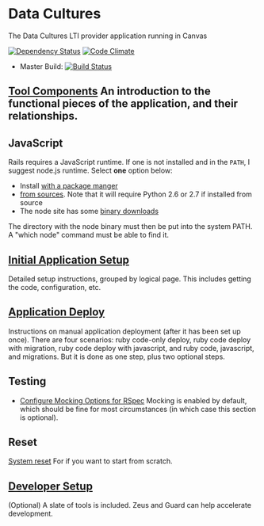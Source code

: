 # Data Cultures

The Data Cultures LTI provider application running in Canvas

[![Dependency Status](https://gemnasium.com/ets-berkeley-edu/datacultures.svg)](https://gemnasium.com/ets-berkeley-edu/datacultures) [![Code Climate](https://codeclimate.com/github/ets-berkeley-edu/datacultures/badges/gpa.svg)](https://codeclimate.com/github/ets-berkeley-edu/datacultures)
* Master Build: [![Build Status](https://api.travis-ci.org/ets-berkeley-edu/datacultures.svg?branch=master)](https://travis-ci.org/ets-berkeley-edu/datacultures)

## [Tool Components](docs/components.md) An introduction to the functional pieces of the application, and their relationships.

## JavaScript

Rails requires a JavaScript runtime. If one is not installed and in the `PATH`, I suggest node.js runtime. Select **one** option below:
  * Install [with a package manger](https://github.com/joyent/node/wiki/installing-node.js-via-package-manager)
  * [from sources](https://github.com/joyent/node/wiki/Installation). Note that it will require Python 2.6 or 2.7 if installed from source
  * The node site has some [binary downloads](http://nodejs.org/download/)

The directory with the node binary must then be put into the system PATH. A "which node" command must be able to find it.

## [Initial Application Setup](docs/application_setup.md)

Detailed setup instructions, grouped by logical page. This includes getting the code, configuration, etc.

## [Application Deploy](docs/application_deploy.md)

Instructions on manual application deployment (after it has been set up once). There are four scenarios: ruby code-only deploy, ruby code deploy with migration, ruby code deploy with javascript, and ruby code, javascript, and migrations. But it is done as one step, plus two optional steps.

## Testing

* [Configure Mocking Options for RSpec](docs/mock_options_configure.md) Mocking is enabled by default, which should be fine for most circumstances (in which case this section is optional).

## Reset

[System reset](docs/system_reset.md) For if you want to start from scratch.

## [Developer Setup](docs/developer_setup_optional.md)

(Optional) A slate of tools is included. Zeus and Guard can help accelerate development.
